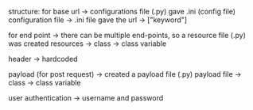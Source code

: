 structure:
for base url -> configurations file (.py) gave .ini (config file)
              configuration file -> .ini file gave the url -> ["keyword"]

for end point -> there can be multiple end-points, so a resource file (.py) was created
                 resources -> class -> class variable

header -> hardcoded

payload (for post request) -> created a payload file (.py)
                              payload file -> class -> class variable

user authentication -> username and password

